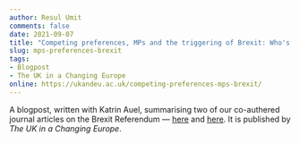 ```yaml
---
author: Resul Umit
comments: false
date: 2021-09-07
title: "Competing preferences, MPs and the triggering of Brexit: Who's the boss?"
slug: mps-preferences-brexit
tags:
- Blogpost
- The UK in a Changing Europe
online: https://ukandeu.ac.uk/competing-preferences-mps-brexit/
---
```


A blogpost, written with Katrin Auel, summarising two of our co-authered journal articles on the Brexit Referendum &mdash; [here](https://resulumit.com/publications/divergent-preferences/) and [here](https://resulumit.com/publications/eu-bill/). It is published by *The UK in a Changing Europe*.
